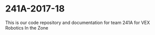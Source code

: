 # 241A-2017-18
This is our code repository and documentation for team 241A for VEX Robotics In the Zone
